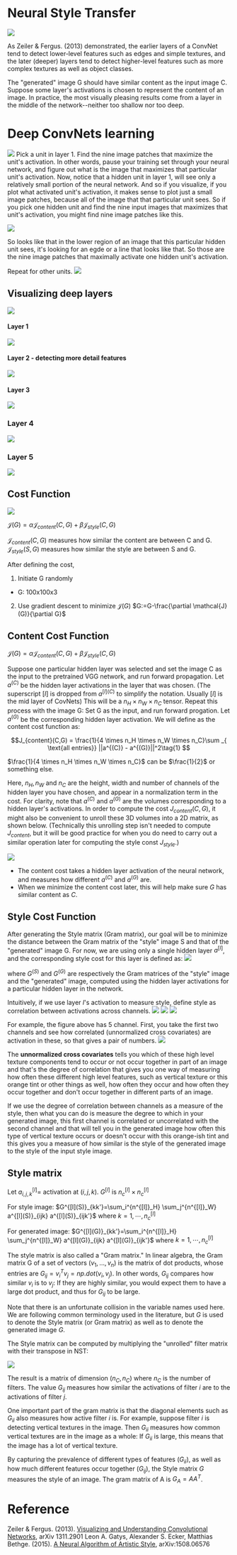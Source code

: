 # Neural Style Transfer

![](images/103-neural-style-transfer-0a667ebb.png)

As Zeiler & Fergus. (2013) demonstrated, the earlier layers of a ConvNet tend to detect lower-level features such as edges and simple textures, and the later (deeper) layers tend to detect higher-level features such as more complex textures as well as object classes.

The "generated" image G should have similar content as the input image C. Suppose some layer's activations is chosen to represent the content of an image. In practice, the most visually pleasing results come from a layer in the middle of the network--neither too shallow nor too deep.


# Deep ConvNets learning
![](images/103-neural-style-transfer-8c9235e6.png)
Pick a unit in layer 1. Find the nine image patches that maximize the unit's activation.
In other words, pause your training set through your neural network, and figure out what is the image that maximizes that particular unit's activation. Now, notice that a hidden unit in layer 1, will see only a relatively small portion of the neural network. And so if you visualize, if you plot what activated unit's activation, it makes sense to plot just a small image patches, because all of the image that that particular unit sees. So if you pick one hidden unit and find the nine input images that maximizes that unit's activation, you might find nine image patches like this.

![](images/103-neural-style-transfer-3740a75b.png)

So looks like that in the lower region of an image that this particular hidden unit sees, it's looking for an egde or a line that looks like that. So those are the nine image patches that maximally activate one hidden unit's activation.

Repeat for other units.
![](images/103-neural-style-transfer-c2884809.png)

## Visualizing deep layers
![](images/103-neural-style-transfer-056b8d5a.png)
#### Layer 1
![](images/103-neural-style-transfer-94d6eb3a.png)
#### Layer 2 - detecting more detail features
![](images/103-neural-style-transfer-e48198f5.png)
#### Layer 3
![](images/103-neural-style-transfer-9e0e6648.png)
### Layer 4
![](images/103-neural-style-transfer-f91d7910.png)
### Layer 5
![](images/103-neural-style-transfer-9bacd844.png)

## Cost Function

![](images/103-neural-style-transfer-a9e1fff0.png)

$\mathcal{J}(G)=\alpha\mathcal{J}_{content}(C,G)+\beta\mathcal{J}_{style}(C,G)$

$\mathcal{J}_{content}(C,G)$ measures how similar the content are between C and G.
$\mathcal{J}_{style}(S,G)$ measures how similar the style are between S and G.

After defining the cost,

1. Initiate G randomly
  - G: 100x100x3
2. Use gradient descent to minimize $\mathcal{J}(G)$
$G:=G-\frac{\partial \mathcal{J}(G)}{\partial G}$


## Content Cost Function
$\mathcal{J}(G)=\alpha\mathcal{J}_{content}(C,G)+\beta\mathcal{J}_{style}(C,G)$

Suppose one particular hidden layer was selected and set the image C as the input to the pretrained VGG network, and run forward propagation. Let $a^{(C)}$ be the hidden layer activations in the layer that was chosen. (The superscript $[l]$ is dropped from $a^{[l](C)}$ to simplify the notation. Usually $[l]$ is the mid layer of CovNets) This will be a $n_H \times n_W \times n_C$ tensor. Repeat this process with the image G: Set G as the input, and run forward progation. Let $a^{(G)}$ be the corresponding hidden layer activation.
We will define as the content cost function as:

$$J_{content}(C,G) =  \frac{1}{4 \times n_H \times n_W \times n_C}\sum _{ \text{all entries}} ||a^{(C)} - a^{(G)}||^2\tag{1} $$

$\frac{1}{4 \times n_H \times n_W \times n_C}$ can be $\frac{1}{2}$ or something else.

Here, $n_H, n_W$ and $n_C$ are the height, width and number of channels of the hidden layer you have chosen, and appear in a normalization term in the cost. For clarity, note that $a^{(C)}$ and $a^{(G)}$ are the volumes corresponding to a hidden layer's activations. In order to compute the cost $J_{content}(C,G)$, it might also be convenient to unroll these 3D volumes into a 2D matrix, as shown below. (Technically this unrolling step isn't needed to compute $J_{content}$, but it will be good practice for when you do need to carry out a similar operation later for computing the style const $J_{style}$.)

![](images/103-neural-style-transfer-d512d96b.png)


- The content cost takes a hidden layer activation of the neural network, and measures how different $a^{(C)}$ and $a^{(G)}$ are.
- When we minimize the content cost later, this will help make sure $G$ has similar content as $C$.


## Style Cost Function

After generating the Style matrix (Gram matrix), our goal will be to minimize the distance between the Gram matrix of the "style" image S and that of the "generated" image G. For now, we are using only a single hidden layer $a^{[l]}$, and the corresponding style cost for this layer is defined as:
![](images/103-neural-style-transfer-d5c1dd62.png)


where $G^{(S)}$ and $G^{(G)}$ are respectively the Gram matrices of the "style" image and the "generated" image, computed using the hidden layer activations for a particular hidden layer in the network.

Intuitively, if we use layer $l$'s activation to measure style, define style as correlation between activations across channels.
![](images/103-neural-style-transfer-5cdc2781.png)
![](images/103-neural-style-transfer-a6c71ff0.png)
![](images/103-neural-style-transfer-e8f96c48.png)

For example, the figure above has 5 channel. First, you take the first two channels and see how correlated (unnormalized cross covariates) are activation in these, so that gives a pair of numbers.
![](images/103-neural-style-transfer-ae20b0fa.png)

The **unnormalized cross covariates** tells you which of these high level texture components tend to occur or not occur together in part of an image and that's the degree of correlation that gives you one way of measuring how often these different high level features, such as vertical texture or this orange tint or other things as well, how often they occur and how often they occur together and don't occur together in different parts of an image.

If we use the degree of correlation between channels as a measure of the style, then what you can do is measure the degree to which in your generated image, this first channel is correlated or uncorrelated with the second channel and that will tell you in the generated image how often this type of vertical texture occurs or doesn't occur with this orange-ish tint and this gives you a measure of how similar is the style of the generated image to the style of the input style image.

## Style matrix
Let $a^{[l]}_{i,j,k}=$ activation at $(i,j,k)$. $G^{[l]}$ is $n^{[l]}_c \times n^{[l]}_c$

For style image: $G^{[l](S)}_{kk'}=\sum_i^{n^{[l]}_H} \sum_j^{n^{[l]}_W} a^{[l](S)}_{ijk} a^{[l](S)}_{ijk'}$ where $k=1,\cdots,n_c^{[l]}$

For generated image:
$G^{[l](G)}_{kk'}=\sum_i^{n^{[l]}_H} \sum_j^{n^{[l]}_W} a^{[l](G)}_{ijk} a^{[l](G)}_{ijk'}$ where $k=1,\cdots,n_c^{[l]}$

The style matrix is also called a "Gram matrix." In linear algebra, the Gram matrix G of a set of vectors $(v_{1},\dots ,v_{n})$ is the matrix of dot products, whose entries are ${\displaystyle G_{ij} = v_{i}^T v_{j} = np.dot(v_{i}, v_{j})  }$. In other words, $G_{ij}$ compares how similar $v_i$ is to $v_j$: If they are highly similar, you would expect them to have a large dot product, and thus for $G_{ij}$ to be large.

Note that there is an unfortunate collision in the variable names used here. We are following common terminology used in the literature, but $G$ is used to denote the Style matrix (or Gram matrix) as well as to denote the generated image $G$.

The Style matrix can be computed by multiplying the "unrolled" filter matrix with their transpose in NST:

![](images/103-neural-style-transfer-0101d25a.png)

The result is a matrix of dimension $(n_C,n_C)$ where $n_C$ is the number of filters. The value $G_{ij}$ measures how similar the activations of filter $i$ are to the activations of filter $j$.

One important part of the gram matrix is that the diagonal elements such as $G_{ii}$ also measures how active filter $i$ is. For example, suppose filter $i$ is detecting vertical textures in the image. Then $G_{ii}$ measures how common  vertical textures are in the image as a whole: If $G_{ii}$ is large, this means that the image has a lot of vertical texture.

By capturing the prevalence of different types of features ($G_{ii}$), as well as how much different features occur together ($G_{ij}$), the Style matrix $G$ measures the style of an image.
The gram matrix of A is $G_A = AA^T$.



# Reference
Zeiler & Fergus. (2013). [Visualizing and Understanding Convolutional Networks](https://arxiv.org/abs/1311.2901), arXiv 1311.2901
Leon A. Gatys, Alexander S. Ecker, Matthias Bethge. (2015). [A Neural Algorithm of Artistic Style](https://arxiv.org/abs/1508.06576), 	arXiv:1508.06576
